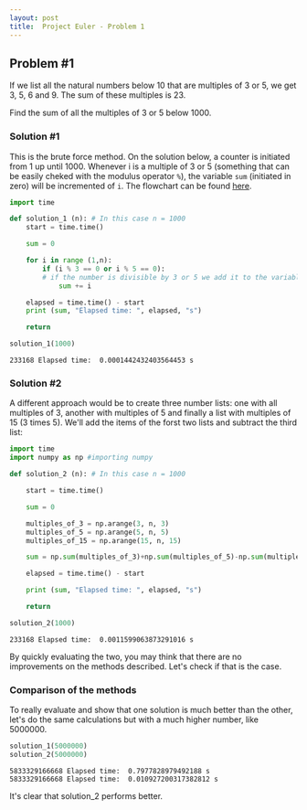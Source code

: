 ```yaml
---
layout: post
title:  Project Euler - Problem 1
---
```

## Problem #1

If we list all the natural numbers below 10 that are multiples of 3 or 5, we get 3, 5, 6 and 9. The sum of these multiples is 23.

Find the sum of all the multiples of 3 or 5 below 1000.

### Solution #1

This is the brute force method. On the solution below, a counter is initiated from 1 up until 1000. Whenever i is a multiple of 3 or 5 (something that can be easily cheked with the modulus operator `%`), the variable `sum` (initiated in zero) will be incremented of `i`. The flowchart can be found [here](https://drive.google.com/file/d/1w72SewUXMZ-fArXdZ6vG1b1EZ8qTqmu7/view?usp=sharing).


```python
import time

def solution_1 (n): # In this case n = 1000
    start = time.time()

    sum = 0

    for i in range (1,n):
        if (i % 3 == 0 or i % 5 == 0):
        # if the number is divisible by 3 or 5 we add it to the variable sum
            sum += i

    elapsed = time.time() - start
    print (sum, "Elapsed time: ", elapsed, "s")

    return

solution_1(1000)
```

    233168 Elapsed time:  0.0001442432403564453 s


### Solution #2

A different approach would be to create three number lists: one with all multiples of 3, another with multiples of 5 and finally a list with multiples of 15 (3 times 5). We'll add the items of the forst two lists and subtract the third list:


```python
import time
import numpy as np #importing numpy

def solution_2 (n): # In this case n = 1000

    start = time.time()

    sum = 0

    multiples_of_3 = np.arange(3, n, 3)
    multiples_of_5 = np.arange(5, n, 5)
    multiples_of_15 = np.arange(15, n, 15)

    sum = np.sum(multiples_of_3)+np.sum(multiples_of_5)-np.sum(multiples_of_15)

    elapsed = time.time() - start

    print (sum, "Elapsed time: ", elapsed, "s")

    return

solution_2(1000)
```

    233168 Elapsed time:  0.0011599063873291016 s


By quickly evaluating the two, you may think that there are no improvements on the methods described. Let's check if that is the case.

### Comparison of the methods

To really evaluate and show that one solution is much better than the other, let's do the same calculations but with a much higher number, like 5000000.


```python
solution_1(5000000)
solution_2(5000000)
```

    5833329166668 Elapsed time:  0.7977828979492188 s
    5833329166668 Elapsed time:  0.010927200317382812 s


It's clear that solution_2 performs better.
